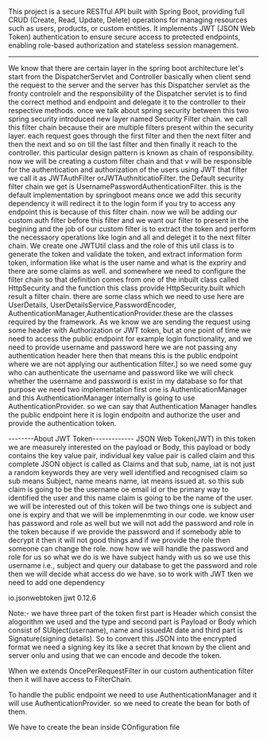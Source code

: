 This project is a secure RESTful API built with Spring Boot, providing full CRUD (Create, Read, Update, Delete)
operations for managing resources such as users, products, or custom entities. It implements JWT (JSON Web Token) 
authentication to ensure secure access to protected endpoints, enabling role-based authorization and stateless
session management.

-------------------------------------------------------------
We know that there are certain layer in the spring boot architecture let's start from the DispatcherServlet and Controller
basically when client send the request to the server and the server has this Dispatcher servlet as the fronty controlelr 
and the responsibility of the Dispatcher servlet is to find the correct method and endpoint and delegate it to the controller to their respective methods.
once we talk about spring security between this two spring security introduced new layer named Security Filter chain.
we call this filter chain because their are multiple filters present within the security layer. each request goes through the first 
filter and then the next filter and then the next and so on till the last filter and then finally it reach to the controller.
this particular design pattern is known as chain of responsibility. now we will be creating a custom filter chain and that v 
will be responsible for the authentication and authorization of the users using JWT that filter we call it as JWTAuthFilter orJWTAuthniticatioFilter.
the Default security filter chain we get is UsernamePasswordAuthenticationFilter. this is the default implementation by springboot
means once we add this security dependency it will redirect it to the login form if you try to access any endpoint this is 
because of this filter chain. now we will be adding our custom auth filter before this filter and we want our filter to present
in the begining and the job of our custom filter is to extract the token and perform the necessaory operations like login 
and all and deleget it to the next filter chain.
We create one JWTUtil class and the role of this util class is to generate the token and validate the token, and extract information form token,
information like what is the user name and what is the expriry and there are some claims as well.
and somewhere we need to configure the filter chain so that definition comes from one of the inbuilt class called HttpSecurity 
and the function this class provide HttpSecurity.built which result a filter chain. there are some class which we need to use here
are UserDetails, UserDetailsService,PasswordEncoder, AuthenticationManager,AuthenticationProvider.these are the classes required by the framework.
As we know we are sending the request using some header with Authorization or JWT token, but 
at one point of time we need to access the public endpoint for example login functionality, 
and we need to provide username and password here we are not passing any authentication header here
then that means this is the public endpoint where we are not applying our authentication filter.]
so we need some guy who can authenticate the username and password like we will check whether the 
username and password is exist in my database so for that purpose we need two implementation first one is
AuthenticationManager and this AuthenticationManager internally is going to use AuthenticationProvider.
so we can say that Authentication Manager handles the public endpoint here it is login endpoitn and 
authorize the user and provide the authentication token.

--------About JWT Token-------------
JSON Web Token(JWT) in this token we are measurely interested on the payload or Body, this payload
or body contains the key value pair, individual key value pair is called claim and this complete
JSON object is called as Claims and that sub, name, iat is not just a random keywords they are 
very well identified and recognised claim so sub means Subject, name means name, iat means issued at.
so this sub claim is going to be the username oe email id or the primary way to identified the user and this 
name claim is going to be the name of the user.
we will be interested out of this token will be two things one is subject and one is expiry and that we will be implemenmting 
in our code. we know user has password and role as well but we will not add the password and role in the token because
if we provide the password and if somebody able to decrypt it then it will not good things and if we provide the role then someone can 
change the role.
now how we will handle the password and role for us so what we do is we have subject handy with us
so we use this username i.e., subject and query our database to get the password and role then we will 
decide what access do we have. so to work with JWT tken we need to add one dependency 
<!-- https://mvnrepository.com/artifact/io.jsonwebtoken/jjwt -->
<dependency>
    <groupId>io.jsonwebtoken</groupId>
    <artifactId>jjwt</artifactId>
    <version>0.12.6</version>
</dependency>

Note:- we have three part of the token first part is Header which consist the alogorithm we used 
and the type and second part is Payload or Body which consist of SUbject(username), name and issuedAt date
and third part is Signature(signing details).
So to convert this JSON into the encrypted format we need a signing key its like a secret that known by the client and server onlu
and using that we can encode and decode the token.

When we extends OncePerRequestFilter in our custom authentication filter then it will have access to FilterChain.

To handle the public endpoint we need to use AuthenticationManager and it will use AuthenticationProvider.
so we need to create the bean for both of them.

We have to create the bean inside COnfiguration file 




